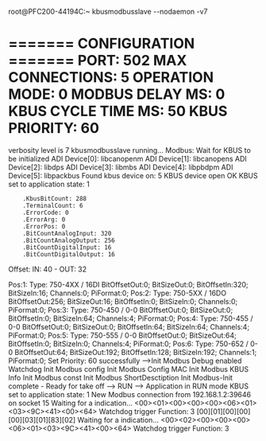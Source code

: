 

root@PFC200-44194C:~ kbusmodbusslave --nodaemon -v7

======= CONFIGURATION =======
PORT: 502
MAX CONNECTIONS: 5
OPERATION MODE: 0
MODBUS DELAY MS: 0
KBUS CYCLE TIME MS: 50
KBUS PRIORITY: 60
==============================
verbosity level is 7
kbusmodbusslave running...
Modbus: Wait for KBUS to be initialized
ADI Device[0]: libcanopenm
ADI Device[1]: libcanopens
ADI Device[2]: libdps
ADI Device[3]: libmbs
ADI Device[4]: libpbdpm
ADI Device[5]: libpackbus
Found kbus device on: 5
KBUS device open OK
KBUS set to application state: 1

        .KbusBitCount: 288 
        .TerminalCount: 6 
        .ErrorCode: 0 
        .ErrorArg: 0 
        .ErrorPos: 0 
        .BitCountAnalogInput: 320 
        .BitCountAnalogOutput: 256 
        .BitCountDigitalInput: 16 
        .BitCountDigitalOutput: 16 
Offset: IN: 40 - OUT: 32

 Pos:1:	 Type: 750-4XX / 16DI	 BitOffsetOut:0;	 BitSizeOut:0;	 BitOffsetIn:320;	 BitSizeIn:16;	 Channels:0;	 PiFormat:0;
 Pos:2:	 Type: 750-5XX / 16DO	 BitOffsetOut:256;	 BitSizeOut:16;	 BitOffsetIn:0;	 BitSizeIn:0;	 Channels:0;	 PiFormat:0;
 Pos:3:	 Type: 750-450 / 0-0	 BitOffsetOut:0;	 BitSizeOut:0;	 BitOffsetIn:0;	 BitSizeIn:64;	 Channels:4;	 PiFormat:0;
 Pos:4:	 Type: 750-455 / 0-0	 BitOffsetOut:0;	 BitSizeOut:0;	 BitOffsetIn:64;	 BitSizeIn:64;	 Channels:4;	 PiFormat:0;
 Pos:5:	 Type: 750-555 / 0-0	 BitOffsetOut:0;	 BitSizeOut:64;	 BitOffsetIn:0;	 BitSizeIn:0;	 Channels:4;	 PiFormat:0;
 Pos:6:	 Type: 750-652 / 0-0	 BitOffsetOut:64;	 BitSizeOut:192;	 BitOffsetIn:128;	 BitSizeIn:192;	 Channels:1;	 PiFormat:0;
Set Priority: 60 successfully
-->Init
Modbus Debug enabled
Watchdog Init
Modbus config Init
Modbus Config MAC Init
Modbus KBUS Info Init
Modbus const Init
Modbus ShortDesctiption Init
Modbus-Init complete - Ready for take off
--> RUN
--> Application in RUN mode
KBUS set to application state: 1
New Modbus connection from 192.168.1.2:39646 on socket 15
Waiting for a indication...
<00><01><00><00><00><06><01><03><9C><41><00><64>
Watchdog trigger
Function: 3
[00][01][00][00][00][03][01][83][02]
Waiting for a indication...
<00><02><00><00><00><06><01><03><9C><41><00><64>
Watchdog trigger
Function: 3


